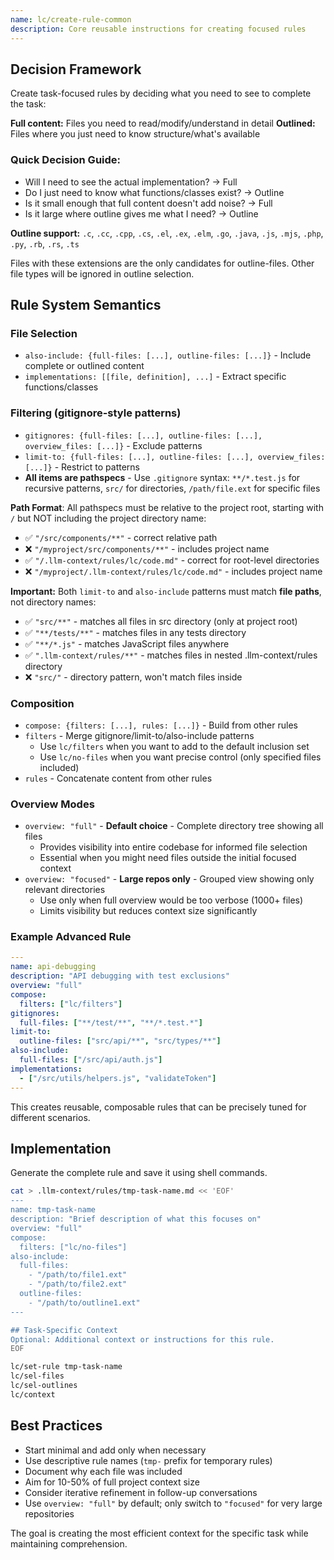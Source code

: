 ```yaml
---
name: lc/create-rule-common
description: Core reusable instructions for creating focused rules
---
```


## Decision Framework

Create task-focused rules by deciding what you need to see to complete the task:

**Full content:** Files you need to read/modify/understand in detail
**Outlined:** Files where you just need to know structure/what's available

### Quick Decision Guide:

- Will I need to see the actual implementation? → Full
- Do I just need to know what functions/classes exist? → Outline
- Is it small enough that full content doesn't add noise? → Full
- Is it large where outline gives me what I need? → Outline

**Outline support:** `.c`, `.cc`, `.cpp`, `.cs`, `.el`, `.ex`, `.elm`, `.go`, `.java`, `.js`, `.mjs`, `.php`, `.py`, `.rb`, `.rs`, `.ts`

Files with these extensions are the only candidates for outline-files. Other file types will be ignored in outline selection.

## Rule System Semantics

### File Selection

- `also-include: {full-files: [...], outline-files: [...]}` - Include complete or outlined content
- `implementations: [[file, definition], ...]` - Extract specific functions/classes

### Filtering (gitignore-style patterns)

- `gitignores: {full-files: [...], outline-files: [...], overview_files: [...]}` - Exclude patterns
- `limit-to: {full-files: [...], outline-files: [...], overview_files: [...]}` - Restrict to patterns
- **All items are pathspecs** - Use `.gitignore` syntax: `**/*.test.js` for recursive patterns, `src/` for directories, `/path/file.ext` for specific files

**Path Format**: All pathspecs must be relative to the project root, starting with `/` but NOT including the project directory name:

- ✅ `"/src/components/**"` - correct relative path
- ❌ `"/myproject/src/components/**"` - includes project name
- ✅ `"/.llm-context/rules/lc/code.md"` - correct for root-level directories
- ❌ `"/myproject/.llm-context/rules/lc/code.md"` - includes project name

**Important:** Both `limit-to` and `also-include` patterns must match **file paths**, not directory names:

- ✅ `"src/**"` - matches all files in src directory (only at project root)
- ✅ `"**/tests/**"` - matches files in any tests directory
- ✅ `"**/*.js"` - matches JavaScript files anywhere
- ✅ `".llm-context/rules/**"` - matches files in nested .llm-context/rules directory
- ❌ `"src/"` - directory pattern, won't match files inside

### Composition

- `compose: {filters: [...], rules: [...]}` - Build from other rules
- `filters` - Merge gitignore/limit-to/also-include patterns
  - Use `lc/filters` when you want to add to the default inclusion set
  - Use `lc/no-files` when you want precise control (only specified files included)
- `rules` - Concatenate content from other rules

### Overview Modes

- `overview: "full"` - **Default choice** - Complete directory tree showing all files
  - Provides visibility into entire codebase for informed file selection
  - Essential when you might need files outside the initial focused context
- `overview: "focused"` - **Large repos only** - Grouped view showing only relevant directories
  - Use only when full overview would be too verbose (1000+ files)
  - Limits visibility but reduces context size significantly

### Example Advanced Rule

```yaml
---
name: api-debugging
description: "API debugging with test exclusions"
overview: "full"
compose:
  filters: ["lc/filters"]
gitignores:
  full-files: ["**/test/**", "**/*.test.*"]
limit-to:
  outline-files: ["src/api/**", "src/types/**"]
also-include:
  full-files: ["/src/api/auth.js"]
implementations:
  - ["/src/utils/helpers.js", "validateToken"]
---
```

This creates reusable, composable rules that can be precisely tuned for different scenarios.

## Implementation

Generate the complete rule and save it using shell commands.

```bash
cat > .llm-context/rules/tmp-task-name.md << 'EOF'
---
name: tmp-task-name
description: "Brief description of what this focuses on"
overview: "full"
compose:
  filters: ["lc/no-files"]
also-include:
  full-files:
    - "/path/to/file1.ext"
    - "/path/to/file2.ext"
  outline-files:
    - "/path/to/outline1.ext"
---

## Task-Specific Context
Optional: Additional context or instructions for this rule.
EOF

lc/set-rule tmp-task-name
lc/sel-files
lc/sel-outlines
lc/context
```

## Best Practices

- Start minimal and add only when necessary
- Use descriptive rule names (`tmp-` prefix for temporary rules)
- Document why each file was included
- Aim for 10-50% of full project context size
- Consider iterative refinement in follow-up conversations
- Use `overview: "full"` by default; only switch to `"focused"` for very large repositories

The goal is creating the most efficient context for the specific task while maintaining comprehension.
